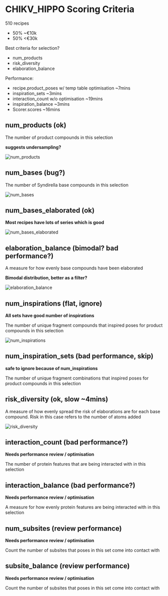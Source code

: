 # CHIKV_HIPPO Scoring Criteria

510 recipes

- 50% ~€10k
- 50% <€30k

Best criteria for selection?

- num_products
- risk_diversity
- elaboration_balance

Performance:

- recipe.product_poses w/ temp table optimisation ~7mins
- inspiration_sets ~3mins
- interaction_count w/o optimisation ~19mins
- inspiration_balance ~3mins
- Scorer.scores ~16mins

## num_products (ok)

The number of product compounds in this selection

**suggests undersampling?**

![num_products](https://github.com/user-attachments/assets/a655bdbd-6ae2-4c51-8b08-d947bbf3a5a7)

## num_bases (bug?)

The number of Syndirella base compounds in this selection

![num_bases](https://github.com/user-attachments/assets/3c01c403-eff4-4145-b590-711323ba6ecf)

## num_bases_elaborated (ok)

**Most recipes have lots of series which is good**

![num_bases_elaborated](https://github.com/user-attachments/assets/6a5c03cd-26ec-401b-849f-b6723bd26b36)

## elaboration_balance (bimodal? bad performance?)

A measure for how evenly base compounds have been elaborated

**Bimodal distribution, better as a filter?**

![elaboration_balance](https://github.com/user-attachments/assets/652992d7-ed44-4123-a3c6-6eb6cb4f34fd)

## num_inspirations (flat, ignore)

**All sets have good number of inspirations**

The number of unique fragment compounds that inspired poses for product compounds in this selection

![num_inspirations](https://github.com/user-attachments/assets/561ffe6e-df20-4124-9b31-e068c66ace69)

## num_inspiration_sets (bad performance, skip)

**safe to ignore because of num_inspirations**

The number of unique fragment combinations that inspired poses for product compounds in this selection

## risk_diversity (ok, slow ~4mins)

A measure of how evenly spread the risk of elaborations are for each base compound. Risk in this case refers to the number of atoms added

![risk_diversity](https://github.com/user-attachments/assets/c90b3d29-54d0-42bb-8378-b6188eb16d9c)

## interaction_count (bad performance?)

**Needs performance review / optimisation**

The number of protein features that are being interacted with in this selection

## interaction_balance (bad performance?)

**Needs performance review / optimisation**

A measure for how evenly protein features are being interacted with in this selection

## num_subsites (review performance)

**Needs performance review / optimisation**

Count the number of subsites that poses in this set come into contact with

## subsite_balance (review performance)

**Needs performance review / optimisation**

Count the number of subsites that poses in this set come into contact with
